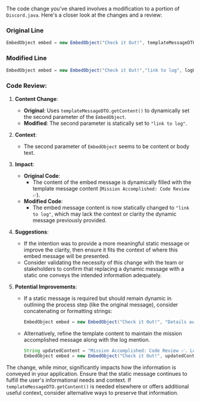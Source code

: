The code change you've shared involves a modification to a portion of `Discord.java`. Here's a closer look at the changes and a review:

### Original Line
```java
EmbedObject embed = new EmbedObject("Check it Out!", templateMessageDTO.getContent(), logUrl, 3066993); // Green color
```

### Modified Line
```java
EmbedObject embed = new EmbedObject("Check it Out!","link to log", logUrl, 3066993); // Green color
```

### Code Review:

1. **Content Change**:
   - **Original**: Uses `templateMessageDTO.getContent()` to dynamically set the second parameter of the `EmbedObject`.
   - **Modified**: The second parameter is statically set to `"link to log"`.

2. **Context**:
    - The second parameter of `EmbedObject` seems to be content or body text.

3. **Impact**:
    - **Original Code**:
      - The content of the embed message is dynamically filled with the template message content (`Mission Accomplished: Code Review ✅`).
    - **Modified Code**:
      - The embed message content is now statically changed to `"link to log"`, which may lack the context or clarity the dynamic message previously provided.
    
4. **Suggestions**:
    - If the intention was to provide a more meaningful static message or improve the clarity, then ensure it fits the context of where this embed message will be presented.
    - Consider validating the necessity of this change with the team or stakeholders to confirm that replacing a dynamic message with a static one conveys the intended information adequately.

5. **Potential Improvements**:
    - If a static message is required but should remain dynamic in outlining the process step (like the original message), consider concatenating or formatting strings:
      ```java
      EmbedObject embed = new EmbedObject("Check it Out!", "Details available at: " + logUrl, logUrl, 3066993);
      ```
    - Alternatively, refine the template content to maintain the mission accomplished message along with the log mention.
      ```java
      String updatedContent = "Mission Accomplished: Code Review ✅. Log details available [here](" + logUrl + ")";
      EmbedObject embed = new EmbedObject("Check it Out!", updatedContent, logUrl, 3066993); // Green color
      ```

The change, while minor, significantly impacts how the information is conveyed in your application. Ensure that the static message continues to fulfill the user's informational needs and context. If `templateMessageDTO.getContent()` is needed elsewhere or offers additional useful context, consider alternative ways to preserve that information.
